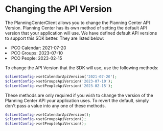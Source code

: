 # Changing the API Version

The PlanningCenterClient allows you to change the Planning Center API Version. Planning Center has its own method of
setting the default API version that your application will use. We have defined default API versions to support this
SDK better. They are listed below:

<list>
<li>PCO Calendar: 2021-07-20</li>
<li>PCO Groups: 2023-07-10</li>
<li>PCO People: 2023-02-15</li>
</list>

To change the API Version that the SDK will use, use the following methods:
```php
$clientConfig->setCalendarApiVersion('2021-07-20');
$clientConfig->setGroupsApiVersion('2023-07-10');
$clientConfig->setPeopleApiVersion('2023-02-15');
```

These methods are only required if you wish to change the version of the Planning Center API your application uses.
To revert the default, simply don't pass a value into any one of these methods.

```php
$clientConfig->setCalendarApiVersion();
$clientConfig->setGroupsApiVersion();
$clientConfig->setPeopleApiVersion();
```